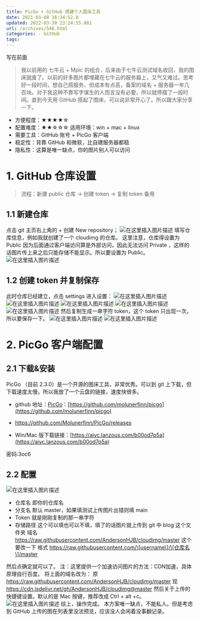```yaml
---
title: PicGo + GitHub 搭建个人图床工具
date: 2021-03-08 16:34:52.0
updated: 2022-03-30 23:24:55.081
url: /archives/546.html
categories: - GitHub
tags: 
---
```




写在前面

> 我以前用的 七牛云 + Mpic 的组合，后来由于七牛云测试域名收回，我的图床就废了。以前的好多图片都埋藏在七牛云的服务器上，又气又难过。思考好一段时间，想自己搭服务，但成本有点高，备案的域名 + 服务器一年几百块。对于我这种不靠写字谋生的人而言没有必要，所以就停摆了一段时间。直到今天用 GitHub 搭起了图床，可以说非常开心了。所以跟大家分享一下。

*   方便程度：★★★★☆
*   配置难度：★★☆☆☆ 适用环境：win + mac + linux
*   需要工具：GitHub 账号 + PicGo 客户端
*   稳定性：背靠 GitHub 和微软，比自建服务器都稳
*   隐私性：这算是唯一缺点，你的图片别人可以访问

# 1\. GitHub 仓库设置

> 流程：新建 public 仓库 -> 创建 token -> 复制 token 备用

## 1.1 新建仓库

点击 git 主页右上角的 + 创建 New repository； ![在这里插入图片描述](https://img-blog.csdnimg.cn/20210308144803390.png?x-oss-process=image/watermark,type_ZmFuZ3poZW5naGVpdGk,shadow_10,text_aHR0cHM6Ly9ibG9nLmNzZG4ubmV0L3FxXzMzMjU0NzY2,size_16,color_FFFFFF,t_70) 填写仓库信息，例如我就创建了一个 cloudimg 的仓库。 这里注意，仓库得设置为 Public 因为后面通过客户端访问算是外部访问，因此无法访问 Private ，这样的话图片传上来之后只能存储不能显示。所以要设置为 Public。 ![在这里插入图片描述](https://img-blog.csdnimg.cn/20210308145139253.png?x-oss-process=image/watermark,type_ZmFuZ3poZW5naGVpdGk,shadow_10,text_aHR0cHM6Ly9ibG9nLmNzZG4ubmV0L3FxXzMzMjU0NzY2,size_16,color_FFFFFF,t_70)

## 1.2 创建 token 并复制保存

此时仓库已经建立，点击 settings 进入设置： ![在这里插入图片描述](https://img-blog.csdnimg.cn/20210308161409646.png?x-oss-process=image/watermark,type_ZmFuZ3poZW5naGVpdGk,shadow_10,text_aHR0cHM6Ly9ibG9nLmNzZG4ubmV0L3FxXzMzMjU0NzY2,size_16,color_FFFFFF,t_70) ![在这里插入图片描述](https://img-blog.csdnimg.cn/20210308161616556.png?x-oss-process=image/watermark,type_ZmFuZ3poZW5naGVpdGk,shadow_10,text_aHR0cHM6Ly9ibG9nLmNzZG4ubmV0L3FxXzMzMjU0NzY2,size_16,color_FFFFFF,t_70) ![在这里插入图片描述](https://img-blog.csdnimg.cn/20210308161644398.png?x-oss-process=image/watermark,type_ZmFuZ3poZW5naGVpdGk,shadow_10,text_aHR0cHM6Ly9ibG9nLmNzZG4ubmV0L3FxXzMzMjU0NzY2,size_16,color_FFFFFF,t_70) ![在这里插入图片描述](https://img-blog.csdnimg.cn/20210308161725181.png?x-oss-process=image/watermark,type_ZmFuZ3poZW5naGVpdGk,shadow_10,text_aHR0cHM6Ly9ibG9nLmNzZG4ubmV0L3FxXzMzMjU0NzY2,size_16,color_FFFFFF,t_70) ![在这里插入图片描述](https://img-blog.csdnimg.cn/20210308161845173.png?x-oss-process=image/watermark,type_ZmFuZ3poZW5naGVpdGk,shadow_10,text_aHR0cHM6Ly9ibG9nLmNzZG4ubmV0L3FxXzMzMjU0NzY2,size_16,color_FFFFFF,t_70) 然后复制生成一串字符 token，这个 token 只出现一次，所以要保存一下。 ![在这里插入图片描述](https://img-blog.csdnimg.cn/20210308161923491.png?x-oss-process=image/watermark,type_ZmFuZ3poZW5naGVpdGk,shadow_10,text_aHR0cHM6Ly9ibG9nLmNzZG4ubmV0L3FxXzMzMjU0NzY2,size_16,color_FFFFFF,t_70) ![在这里插入图片描述](https://img-blog.csdnimg.cn/20210308161945294.png?x-oss-process=image/watermark,type_ZmFuZ3poZW5naGVpdGk,shadow_10,text_aHR0cHM6Ly9ibG9nLmNzZG4ubmV0L3FxXzMzMjU0NzY2,size_16,color_FFFFFF,t_70)

# 2\. PicGo 客户端配置

## 2.1 下载&安装

PicGo （目前 2.3.0）是一个开源的图床工具，非常优秀。可以到 git 上下载，但下载速度太慢，所以我放了一个云盘的链接，速度快很多。

*   github 地址：[PicGo](https://github.com/molunerfinn/picgo)：[https://github.com/molunerfinn/picgo](https://github.com/molunerfinn/picgo)
*   https://github.com/Molunerfinn/PicGo/releases
    
*   Win/Mac 版下载链接：[https://aiyc.lanzous.com/b00od7p5a](https://aiyc.lanzous.com/b00od7p5a)
    

密码:3oc6

## 2.2 配置

![在这里插入图片描述](https://img-blog.csdnimg.cn/20210308162928403.png?x-oss-process=image/watermark,type_ZmFuZ3poZW5naGVpdGk,shadow_10,text_aHR0cHM6Ly9ibG9nLmNzZG4ubmV0L3FxXzMzMjU0NzY2,size_16,color_FFFFFF,t_70)

*   仓库名 即你的仓库名
*   分支名 默认 master，如果填测试上传图片出错则填 main
*   Token 就是刚刚复制的那一串字符
*   存储路径 这个可以填也可以不填，填了的话图片就上传到 git 中 blog 这个文件夹 域名 https://raw.githubusercontent.com/AndersonHJB/cloudimg/master 这个要改一下 格式 https://raw.githubusercontent.com/\[username\]/\[仓库名\]/master

然后点确定就可以了。 注：这里提供一个加速访问图片的方法：CDN加速，具体原理自行百度。 将上面的域名改为： 原 https://raw.githubusercontent.com/AndersonHJB/cloudimg/master 现 https://cdn.jsdelivr.net/gh/AndersonHJB/cloudimg@master 然后关于上传的快捷键设置。默认的是 Mac 按键，推荐改成 Ctrl + alt +c。 ![在这里插入图片描述](https://img-blog.csdnimg.cn/20210308163315216.png?x-oss-process=image/watermark,type_ZmFuZ3poZW5naGVpdGk,shadow_10,text_aHR0cHM6Ly9ibG9nLmNzZG4ubmV0L3FxXzMzMjU0NzY2,size_16,color_FFFFFF,t_70) 综上，操作完成。 本方案唯一缺点，不能私人。但是考虑到 GitHub 上传的图在列表里没法预览，应该没人会闲着没事翻记录。